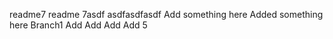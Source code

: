 readme7 readme 7asdf asdfasdfasdf
Add something here
Added something here
Branch1 Add Add Add Add 5 

